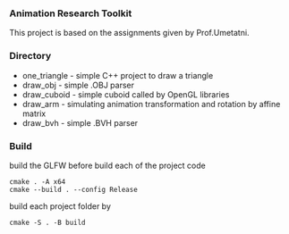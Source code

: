 ### Animation Research Toolkit
This project is based on the assignments given by Prof.Umetatni. 

### Directory 
  * one_triangle - simple C++ project to draw a triangle
  * draw_obj - simple .OBJ parser 
  * draw_cuboid - simple cuboid called by OpenGL libraries
  * draw_arm - simulating animation transformation and rotation by affine matrix 
  * draw_bvh - simple .BVH parser
### Build
build the GLFW before build each of the project code
```
cmake . -A x64
cmake --build . --config Release
```

build each project folder by
```
cmake -S . -B build 
```
